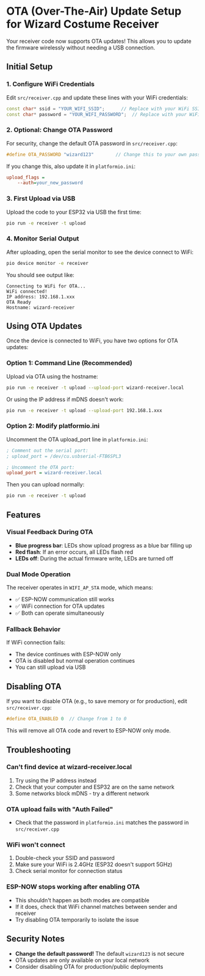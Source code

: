# OTA (Over-The-Air) Update Setup for Wizard Costume Receiver

Your receiver code now supports OTA updates! This allows you to update the firmware wirelessly without needing a USB connection.

## Initial Setup

### 1. Configure WiFi Credentials

Edit `src/receiver.cpp` and update these lines with your WiFi credentials:

```cpp
const char* ssid = "YOUR_WIFI_SSID";      // Replace with your WiFi SSID
const char* password = "YOUR_WIFI_PASSWORD";  // Replace with your WiFi password
```

### 2. Optional: Change OTA Password

For security, change the default OTA password in `src/receiver.cpp`:

```cpp
#define OTA_PASSWORD "wizard123"        // Change this to your own password!
```

If you change this, also update it in `platformio.ini`:

```ini
upload_flags = 
    --auth=your_new_password
```

### 3. First Upload via USB

Upload the code to your ESP32 via USB the first time:

```bash
pio run -e receiver -t upload
```

### 4. Monitor Serial Output

After uploading, open the serial monitor to see the device connect to WiFi:

```bash
pio device monitor -e receiver
```

You should see output like:
```
Connecting to WiFi for OTA...
WiFi connected!
IP address: 192.168.1.xxx
OTA Ready
Hostname: wizard-receiver
```

## Using OTA Updates

Once the device is connected to WiFi, you have two options for OTA updates:

### Option 1: Command Line (Recommended)

Upload via OTA using the hostname:

```bash
pio run -e receiver -t upload --upload-port wizard-receiver.local
```

Or using the IP address if mDNS doesn't work:

```bash
pio run -e receiver -t upload --upload-port 192.168.1.xxx
```

### Option 2: Modify platformio.ini

Uncomment the OTA upload_port line in `platformio.ini`:

```ini
; Comment out the serial port:
; upload_port = /dev/cu.usbserial-FTB6SPL3

; Uncomment the OTA port:
upload_port = wizard-receiver.local
```

Then you can upload normally:

```bash
pio run -e receiver -t upload
```

## Features

### Visual Feedback During OTA

- **Blue progress bar**: LEDs show upload progress as a blue bar filling up
- **Red flash**: If an error occurs, all LEDs flash red
- **LEDs off**: During the actual firmware write, LEDs are turned off

### Dual Mode Operation

The receiver operates in `WIFI_AP_STA` mode, which means:
- ✅ ESP-NOW communication still works
- ✅ WiFi connection for OTA updates
- ✅ Both can operate simultaneously

### Fallback Behavior

If WiFi connection fails:
- The device continues with ESP-NOW only
- OTA is disabled but normal operation continues
- You can still upload via USB

## Disabling OTA

If you want to disable OTA (e.g., to save memory or for production), edit `src/receiver.cpp`:

```cpp
#define OTA_ENABLED 0  // Change from 1 to 0
```

This will remove all OTA code and revert to ESP-NOW only mode.

## Troubleshooting

### Can't find device at wizard-receiver.local

1. Try using the IP address instead
2. Check that your computer and ESP32 are on the same network
3. Some networks block mDNS - try a different network

### OTA upload fails with "Auth Failed"

- Check that the password in `platformio.ini` matches the password in `src/receiver.cpp`

### WiFi won't connect

1. Double-check your SSID and password
2. Make sure your WiFi is 2.4GHz (ESP32 doesn't support 5GHz)
3. Check serial monitor for connection status

### ESP-NOW stops working after enabling OTA

- This shouldn't happen as both modes are compatible
- If it does, check that WiFi channel matches between sender and receiver
- Try disabling OTA temporarily to isolate the issue

## Security Notes

- **Change the default password!** The default `wizard123` is not secure
- OTA updates are only available on your local network
- Consider disabling OTA for production/public deployments
